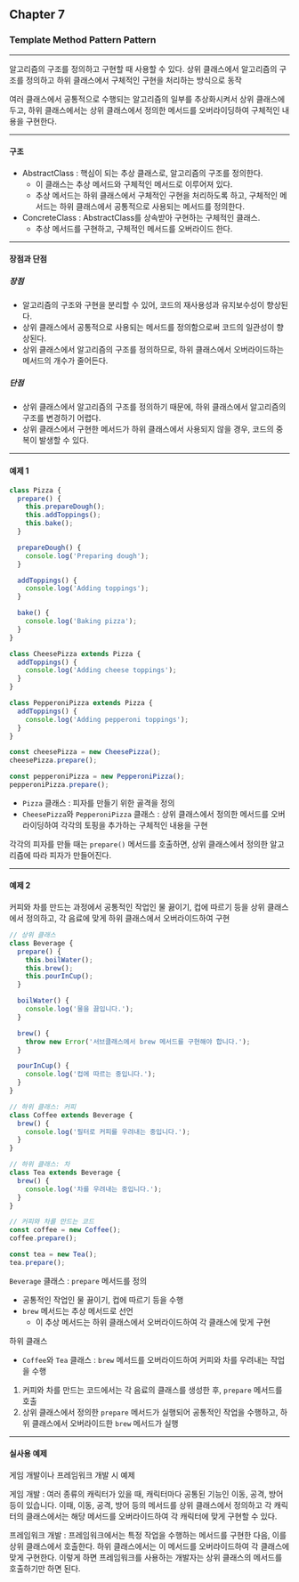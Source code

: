 ## Chapter 7

### Template Method Pattern Pattern

---

알고리즘의 구조를 정의하고 구현할 때 사용할 수 있다.
상위 클래스에서 알고리즘의 구조를 정의하고 하위 클래스에서 구체적인 구현을 처리하는 방식으로 동작

여러 클래스에서 공통적으로 수행되는 알고리즘의 일부를 추상화시켜서 상위 클래스에 두고, 하위 클래스에서는 상위 클래스에서 정의한 메서드를 오버라이딩하여 구체적인 내용을 구현한다.

---

#### 구조

- AbstractClass : 핵심이 되는 추상 클래스로, 알고리즘의 구조를 정의한다.
  - 이 클래스는 추상 메서드와 구체적인 메서드로 이루어져 있다.
  - 추상 메서드는 하위 클래스에서 구체적인 구현을 처리하도록 하고, 구체적인 메서드는 하위 클래스에서 공통적으로 사용되는 메서드를 정의한다.
- ConcreteClass : AbstractClass를 상속받아 구현하는 구체적인 클래스.
  - 추상 메서드를 구현하고, 구체적인 메서드를 오버라이드 한다.

---

#### 장점과 단점

##### 장점

- 알고리즘의 구조와 구현을 분리할 수 있어, 코드의 재사용성과 유지보수성이 향상된다.
- 상위 클래스에서 공통적으로 사용되는 메서드를 정의함으로써 코드의 일관성이 향상된다.
- 상위 클래스에서 알고리즘의 구조를 정의하므로, 하위 클래스에서 오버라이드하는 메서드의 개수가 줄어든다.

##### 단점

- 상위 클래스에서 알고리즘의 구조를 정의하기 때문에, 하위 클래스에서 알고리즘의 구조를 변경하기 어렵다.
- 상위 클래스에서 구현한 메서드가 하위 클래스에서 사용되지 않을 경우, 코드의 중복이 발생할 수 있다.

---

#### 예제 1

```js
class Pizza {
  prepare() {
    this.prepareDough();
    this.addToppings();
    this.bake();
  }

  prepareDough() {
    console.log('Preparing dough');
  }

  addToppings() {
    console.log('Adding toppings');
  }

  bake() {
    console.log('Baking pizza');
  }
}

class CheesePizza extends Pizza {
  addToppings() {
    console.log('Adding cheese toppings');
  }
}

class PepperoniPizza extends Pizza {
  addToppings() {
    console.log('Adding pepperoni toppings');
  }
}

const cheesePizza = new CheesePizza();
cheesePizza.prepare();

const pepperoniPizza = new PepperoniPizza();
pepperoniPizza.prepare();
```

- `Pizza` 클래스 : 피자를 만들기 위한 골격을 정의
- `CheesePizza`와 `PepperoniPizza` 클래스 : 상위 클래스에서 정의한 메서드를 오버라이딩하여 각각의 토핑을 추가하는 구체적인 내용을 구현

각각의 피자를 만들 때는 `prepare()` 메서드를 호출하면, 상위 클래스에서 정의한 알고리즘에 따라 피자가 만들어진다.

---

#### 예제 2

커피와 차를 만드는 과정에서 공통적인 작업인 물 끓이기, 컵에 따르기 등을 상위 클래스에서 정의하고, 각 음료에 맞게 하위 클래스에서 오버라이드하여 구현

```js
// 상위 클래스
class Beverage {
  prepare() {
    this.boilWater();
    this.brew();
    this.pourInCup();
  }

  boilWater() {
    console.log('물을 끓입니다.');
  }

  brew() {
    throw new Error('서브클래스에서 brew 메서드를 구현해야 합니다.');
  }

  pourInCup() {
    console.log('컵에 따르는 중입니다.');
  }
}

// 하위 클래스: 커피
class Coffee extends Beverage {
  brew() {
    console.log('필터로 커피를 우려내는 중입니다.');
  }
}

// 하위 클래스: 차
class Tea extends Beverage {
  brew() {
    console.log('차를 우려내는 중입니다.');
  }
}

// 커피와 차를 만드는 코드
const coffee = new Coffee();
coffee.prepare();

const tea = new Tea();
tea.prepare();
```

`Beverage` 클래스 : `prepare` 메서드를 정의

- 공통적인 작업인 물 끓이기, 컵에 따르기 등을 수행
- `brew` 메서드는 추상 메서드로 선언
  - 이 추상 메서드는 하위 클래스에서 오버라이드하여 각 클래스에 맞게 구현

하위 클래스

- `Coffee`와 `Tea` 클래스 : `brew` 메서드를 오버라이드하여 커피와 차를 우려내는 작업을 수행

1. 커피와 차를 만드는 코드에서는 각 음료의 클래스를 생성한 후, `prepare` 메서드를 호출
2. 상위 클래스에서 정의한 `prepare` 메서드가 실행되어 공통적인 작업을 수행하고, 하위 클래스에서 오버라이드한 `brew` 메서드가 실행

---

#### 실사용 예제

게임 개발이나 프레임워크 개발 시 예제

게임 개발 : 여러 종류의 캐릭터가 있을 때, 캐릭터마다 공통된 기능인 이동, 공격, 방어 등이 있습니다. 이때, 이동, 공격, 방어 등의 메서드를 상위 클래스에서 정의하고 각 캐릭터의 클래스에서는 해당 메서드를 오버라이드하여 각 캐릭터에 맞게 구현할 수 있다.

프레임워크 개발 : 프레임워크에서는 특정 작업을 수행하는 메서드를 구현한 다음, 이를 상위 클래스에서 호출한다. 하위 클래스에서는 이 메서드를 오버라이드하여 각 클래스에 맞게 구현한다. 이렇게 하면 프레임워크를 사용하는 개발자는 상위 클래스의 메서드를 호출하기만 하면 된다.
